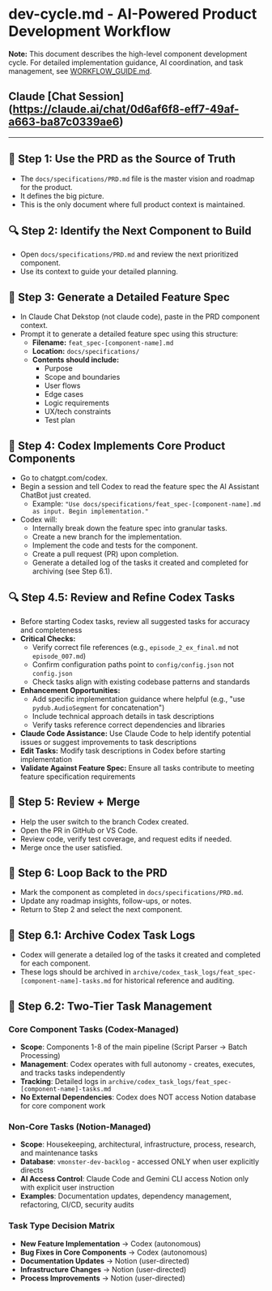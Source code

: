 # dev-cycle.md - AI-Powered Product Development Workflow

**Note:** This document describes the high-level component development cycle. For detailed implementation guidance, AI coordination, and task management, see [WORKFLOW_GUIDE.md](../../.ai-context/WORKFLOW_GUIDE.md).

## Claude [Chat Session] (https://claude.ai/chat/0d6af6f8-eff7-49af-a663-ba87c0339ae6)

---
## 🧠 Step 1: Use the PRD as the Source of Truth
- The `docs/specifications/PRD.md` file is the master vision and roadmap for the product.
- It defines the big picture.
- This is the only document where full product context is maintained.

## 🔍 Step 2: Identify the Next Component to Build
- Open `docs/specifications/PRD.md` and review the next prioritized component.
- Use its context to guide your detailed planning.

## 🧾 Step 3: Generate a Detailed Feature Spec
- In Claude Chat Dekstop (not claude code), paste in the PRD component context.
- Prompt it to generate a detailed feature spec using this structure:
  - **Filename:** `feat_spec-[component-name].md`
  - **Location:** `docs/specifications/`
  - **Contents should include:**
    - Purpose
    - Scope and boundaries
    - User flows
    - Edge cases
    - Logic requirements
    - UX/tech constraints
    - Test plan

## 🧠 Step 4: Codex Implements Core Product Components
- Go to chatgpt.com/codex.
- Begin a session and tell Codex to read the feature spec the AI Assistant ChatBot just created.
  - Example: `"Use docs/specifications/feat_spec-[component-name].md as input. Begin implementation."`
- Codex will:
  - Internally break down the feature spec into granular tasks.
  - Create a new branch for the implementation.
  - Implement the code and tests for the component.
  - Create a pull request (PR) upon completion.
  - Generate a detailed log of the tasks it created and completed for archiving (see Step 6.1).

## 🔍 Step 4.5: Review and Refine Codex Tasks
- Before starting Codex tasks, review all suggested tasks for accuracy and completeness
- **Critical Checks:**
  - Verify correct file references (e.g., `episode_2_ex_final.md` not `episode_007.md`)
  - Confirm configuration paths point to `config/config.json` not `config.json`
  - Check tasks align with existing codebase patterns and standards
- **Enhancement Opportunities:**
  - Add specific implementation guidance where helpful (e.g., "use `pydub.AudioSegment` for concatenation")
  - Include technical approach details in task descriptions
  - Verify tasks reference correct dependencies and libraries
- **Claude Code Assistance:** Use Claude Code to help identify potential issues or suggest improvements to task descriptions
- **Edit Tasks:** Modify task descriptions in Codex before starting implementation
- **Validate Against Feature Spec:** Ensure all tasks contribute to meeting feature specification requirements

## 🧪 Step 5: Review + Merge
- Help the user switch to the branch Codex created. 
- Open the PR in GitHub or VS Code. 
- Review code, verify test coverage, and request edits if needed.
- Merge once the user satisfied.

## 🔄 Step 6: Loop Back to the PRD
- Mark the component as completed in `docs/specifications/PRD.md`.
- Update any roadmap insights, follow-ups, or notes.
- Return to Step 2 and select the next component.

## 🧰 Step 6.1: Archive Codex Task Logs
- Codex will generate a detailed log of the tasks it created and completed for each component.
- These logs should be archived in `archive/codex_task_logs/feat_spec-[component-name]-tasks.md` for historical reference and auditing.

## 🧰 Step 6.2: Two-Tier Task Management
### Core Component Tasks (Codex-Managed)
- **Scope**: Components 1-8 of the main pipeline (Script Parser → Batch Processing)
- **Management**: Codex operates with full autonomy - creates, executes, and tracks tasks independently
- **Tracking**: Detailed logs in `archive/codex_task_logs/feat_spec-[component-name]-tasks.md`
- **No External Dependencies**: Codex does NOT access Notion database for core component work

### Non-Core Tasks (Notion-Managed)
- **Scope**: Housekeeping, architectural, infrastructure, process, research, and maintenance tasks
- **Database**: `vmonster-dev-backlog` - accessed ONLY when user explicitly directs
- **AI Access Control**: Claude Code and Gemini CLI access Notion only with explicit user instruction
- **Examples**: Documentation updates, dependency management, refactoring, CI/CD, security audits

### Task Type Decision Matrix
- **New Feature Implementation** → Codex (autonomous)
- **Bug Fixes in Core Components** → Codex (autonomous)
- **Documentation Updates** → Notion (user-directed)
- **Infrastructure Changes** → Notion (user-directed)
- **Process Improvements** → Notion (user-directed)
